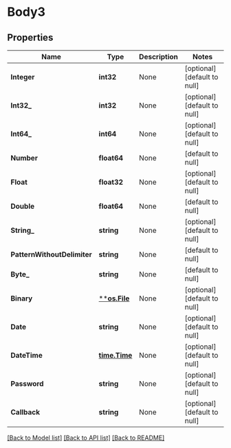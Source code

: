 # Body3

## Properties
Name | Type | Description | Notes
------------ | ------------- | ------------- | -------------
**Integer** | **int32** | None | [optional] [default to null]
**Int32_** | **int32** | None | [optional] [default to null]
**Int64_** | **int64** | None | [optional] [default to null]
**Number** | **float64** | None | [default to null]
**Float** | **float32** | None | [optional] [default to null]
**Double** | **float64** | None | [default to null]
**String_** | **string** | None | [optional] [default to null]
**PatternWithoutDelimiter** | **string** | None | [default to null]
**Byte_** | **string** | None | [default to null]
**Binary** | [****os.File**](*os.File.md) | None | [optional] [default to null]
**Date** | **string** | None | [optional] [default to null]
**DateTime** | [**time.Time**](time.Time.md) | None | [optional] [default to null]
**Password** | **string** | None | [optional] [default to null]
**Callback** | **string** | None | [optional] [default to null]

[[Back to Model list]](../README.md#documentation-for-models) [[Back to API list]](../README.md#documentation-for-api-endpoints) [[Back to README]](../README.md)

